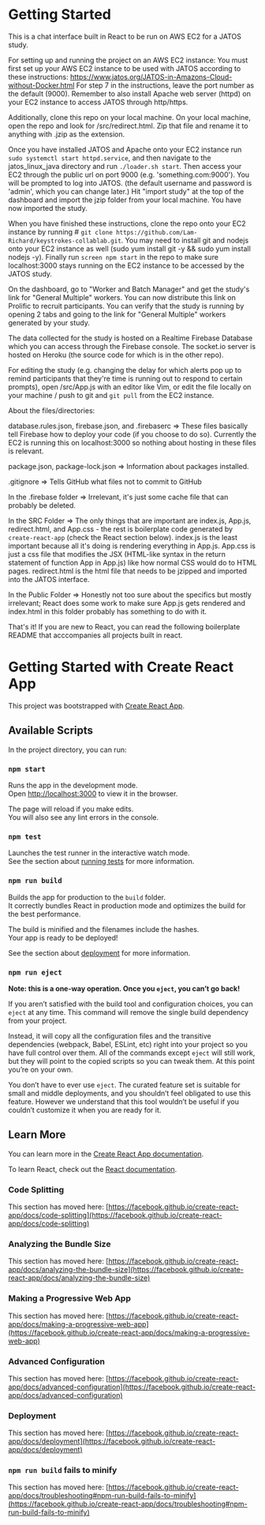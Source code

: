 # Getting Started

This is a chat interface built in React to be run on AWS EC2 for a JATOS study.

For setting up and running the project on an AWS EC2 instance: 
You must first set up your AWS EC2 instance to be used with JATOS according to these instructions: https://www.jatos.org/JATOS-in-Amazons-Cloud-without-Docker.html For step 7 in the instructions, leave the port number as the default (9000). Remember to also install Apache web server (httpd) on your EC2 instance to access JATOS through http/https. 

Additionally, clone this repo on your local machine. On your local machine, open the repo and look for /src/redirect.html. Zip that file and rename it to anything with .jzip as the extension. 

Once you have installed JATOS and Apache onto your EC2 instance run `sudo systemctl start httpd.service`, and then navigate to the jatos_linux_java directory and run `./loader.sh start`. Then access your EC2 through the public url on port 9000 (e.g. 'something.com:9000'). You will be prompted to log into JATOS. (the default username and password is 'admin', which you can change later.) Hit "import study" at the top of the dashboard and import the jzip folder from your local machine. You have now imported the study.

When you have finished these instructions, clone the repo onto your EC2 instance by running # `git clone https://github.com/Lam-Richard/keystrokes-collablab.git`. You may need to install git and nodejs onto your EC2 instance as well (sudo yum install git -y && sudo yum install nodejs -y). Finally run `screen npm start` in the repo to make sure localhost:3000 stays running on the EC2 instance to be accessed by the JATOS study.

On the dashboard, go to "Worker and Batch Manager" and get the study's link for "General Multiple" workers. You can now distribute this link on Prolific to recruit participants. You can verify that the study is running by opening 2 tabs and going to the link for "General Multiple" workers generated by your study.

The data collected for the study is hosted on a Realtime Firebase Database which you can access through the Firebase console. The socket.io server is hosted on Heroku (the source code for which is in the other repo).

For editing the study (e.g. changing the delay for which alerts pop up to remind participants that they're time is running out to respond to certain prompts), open /src/App.js with an editor like Vim, or edit the file locally on your machine / push to git and `git pull` from the EC2 instance.

About the files/directories:

database.rules.json, firebase.json, and .firebaserc => These files basically tell Firebase how to deploy your code (if you choose to do so). Currently the EC2 is running this on localhost:3000 so nothing about hosting in these files is relevant.

package.json, package-lock.json => Information about packages installed.

.gitignore => Tells GitHub what files not to commit to GitHub

In the .firebase folder => Irrelevant, it's just some cache file that can probably be deleted.

In the SRC Folder => The only things that are important are index.js, App.js, redirect.html, and App.css - the rest is boilerplate code generated by `create-react-app` (check the React section below). index.js is the least important because all it's doing is rendering everything in App.js. App.css is just a css file that modifies the JSX (HTML-like syntax in the return statement of function App in App.js) like how normal CSS would do to HTML pages. redirect.html is the html file that needs to be jzipped and imported into the JATOS interface.

In the Public Folder => Honestly not too sure about the specifics but mostly irrelevant; React does some work to make sure App.js gets rendered and index.html in this folder probably has something to do with it.

That's it! If you are new to React, you can read the following boilerplate README that acccompanies all projects built in react.

# Getting Started with Create React App

This project was bootstrapped with [Create React App](https://github.com/facebook/create-react-app).

## Available Scripts

In the project directory, you can run:

### `npm start`

Runs the app in the development mode.\
Open [http://localhost:3000](http://localhost:3000) to view it in the browser.

The page will reload if you make edits.\
You will also see any lint errors in the console.

### `npm test`

Launches the test runner in the interactive watch mode.\
See the section about [running tests](https://facebook.github.io/create-react-app/docs/running-tests) for more information.

### `npm run build`

Builds the app for production to the `build` folder.\
It correctly bundles React in production mode and optimizes the build for the best performance.

The build is minified and the filenames include the hashes.\
Your app is ready to be deployed!

See the section about [deployment](https://facebook.github.io/create-react-app/docs/deployment) for more information.

### `npm run eject`

**Note: this is a one-way operation. Once you `eject`, you can’t go back!**

If you aren’t satisfied with the build tool and configuration choices, you can `eject` at any time. This command will remove the single build dependency from your project.

Instead, it will copy all the configuration files and the transitive dependencies (webpack, Babel, ESLint, etc) right into your project so you have full control over them. All of the commands except `eject` will still work, but they will point to the copied scripts so you can tweak them. At this point you’re on your own.

You don’t have to ever use `eject`. The curated feature set is suitable for small and middle deployments, and you shouldn’t feel obligated to use this feature. However we understand that this tool wouldn’t be useful if you couldn’t customize it when you are ready for it.

## Learn More

You can learn more in the [Create React App documentation](https://facebook.github.io/create-react-app/docs/getting-started).

To learn React, check out the [React documentation](https://reactjs.org/).

### Code Splitting

This section has moved here: [https://facebook.github.io/create-react-app/docs/code-splitting](https://facebook.github.io/create-react-app/docs/code-splitting)

### Analyzing the Bundle Size

This section has moved here: [https://facebook.github.io/create-react-app/docs/analyzing-the-bundle-size](https://facebook.github.io/create-react-app/docs/analyzing-the-bundle-size)

### Making a Progressive Web App

This section has moved here: [https://facebook.github.io/create-react-app/docs/making-a-progressive-web-app](https://facebook.github.io/create-react-app/docs/making-a-progressive-web-app)

### Advanced Configuration

This section has moved here: [https://facebook.github.io/create-react-app/docs/advanced-configuration](https://facebook.github.io/create-react-app/docs/advanced-configuration)

### Deployment

This section has moved here: [https://facebook.github.io/create-react-app/docs/deployment](https://facebook.github.io/create-react-app/docs/deployment)

### `npm run build` fails to minify

This section has moved here: [https://facebook.github.io/create-react-app/docs/troubleshooting#npm-run-build-fails-to-minify](https://facebook.github.io/create-react-app/docs/troubleshooting#npm-run-build-fails-to-minify)
